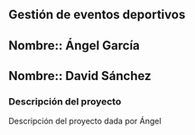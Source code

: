 ## Gestión de eventos deportivos

## Nombre:: Ángel García
## Nombre:: David Sánchez


### **Descripción del proyecto**

Descripción del proyecto dada por Ángel